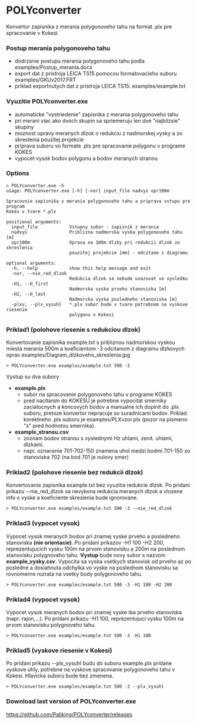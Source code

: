 # POLYconverter
Konvertor zapisnika z merania polygonoveho tahu na format .plx pre spracovanie v Kokesi 

### Postup merania polygonoveho tahu
 - dodrzanie postupu merania polygonoveho tahu podla examples/Postup_merania.docx
 - export dat z pristroja LEICA TS15 pomocou formatovacieho suboru examples/GKUv2017.FRT
 - priklad exportnutych dat z pristroja LEICA TS15: examples/example.txt

### Vyuzitie POLYconverter.exe
 - automaticke "vystriedenie" zapisnika z merania polygonoveho tahu
 - pri merani viac ako dvoch skupin sa spriemeruju len dve "najblizsie" skupiny
 - moznost opravy meranych dlzok o redukciu z nadmorskej vysky a zo skreslenia pouzitej projekcie
 - priprava suboru vo formate .plx pre spracovanie polygonu v programe KOKES
 - vypocet vysok bodov polygonu a bodov meranych stranou

### Options
```
> POLYconverter.exe -h
usage: POLYconverter.exe [-h] [-nor] input_file nadvys opr100m

Spracovnie zapisnika z merania polygonoveho tahu a priprava vstupu pre program
Kokes v tvare *.plx

positional arguments:
  input_file            Vstupny subor - zapisnik z merania
  nadvys                Priblizna nadmorska vyska polygonoveho tahu [m]
  opr100m               Oprava na 100m dlzky pri redukcii dlzok zo skreslenia
                        pouzitej projekcie [mm] - odcitane z diagramu

optional arguments:
  -h, --help            show this help message and exit
  -nor, --nie_red_dlzok
                        Redukcia dlzok sa nebude uvazovat vo vysledku
  -H1, --H_first
                        Nadmorska vyska prveho stanoviska [m]
  -H2, --H_last
                        Nadmorska vyska posledneho stanoviska [m]
  -plxv, --plx_vysuhl   *.plx subor bude v tvare potrebnom na vyskove riesenie
                        polygonu v Kokesi
```

### Priklad1 (polohove riesenie s redukciou dlzok)
Konvertovanie zapisnika example.txt s pribliznou nadmorskou vyskou miesta merania 500m 
a koeficientom -3 odcitanom z diagramu dlzkovych oprav examples/Diagram_dlzkoveho_skreslenia.jpg
```
> POLYconverter.exe examples/example.txt 500 -3
```
Vystup su dva subory
 * **example.plx** 
	* subor na spracovanie polygonoveho tahu v programe KOKES
	* pred nacitanim do KOKESU je potrebne vypocitat smerniky zaciatocnych a koncovych bodov 
	a manualne ich doplnit do .plx suboru, pretoze konvertor nepracuje so suradnicami bodov.
	Priklad korektneho .plx suboru je examples/PLXvzor.plx (pozor na pismeno "s" pred hodnotou smernika).
 * **example_stranou.csv**
	* zoznam bodov stranou s vyslednymi Hz uhlami, zenit. uhlami, dlzkami.
	* napr. oznacenie 701-702-150 znamena uhol medzi bodmi 701-150 zo stanoviska 702 (na bod 701 je nulovy smer)

### Priklad2 (polohove riesenie bez redukcii dlzok)
Konvertovanie zapisnika example.txt bez vyuzitia redukcie dlzok. 
Po pridani prikazu --nie_red_dlzok sa nevykona redukcia meranych dlzok 
a vlozene info o vyske a koeficiente skreslenia bude ignorovane.
```
> POLYconverter.exe examples/example.txt 500 -3 --nie_red_dlzok
```

### Priklad3 (vypocet vysok)
Vypocet vysok meranych bodov pri znamej vyske prveho a posledneho stanoviska **(nie orientacie)**.
Po pridani prikazov -H1 100 -H2 200, reprezentujucich vysku 100m na prvom stanovisku 
a 200m na poslednom stanovisku polygnoveho tahu.
**Vystup** bude novy subor s nazvom **example_vysky.csv**.
Vypocita sa vyska vsetkych stanovisk od prveho az po posledne a dosiahnuta odchylka vo vyske na 
poslednom stanovisku sa rovnomerne rozrata na vsetky body polygonoveho tahu.
```
> POLYconverter.exe examples/example.txt 500 -3 -H1 100 -H2 200
```

### Priklad4 (vypocet vysok)
Vypocet vysok meranych bodov pri znamej vyske iba prveho stanoviska (napr. rajon,...).
Po pridani prikazu -H1 100, reprezentujuci vysku 100m na prvom stanovisku polygnoveho tahu.
```
> POLYconverter.exe examples/example.txt 500 -3 -H1 100
```

### Priklad5 (vyskove riesenie v Kokesi)
Po pridani prikazu --plx_vysuhl budu do suboru example.plx pridane vyskove uhly, potrebne na vyskove
spracovanie polygonoveho tahu v Kokesi. Hlavicka suboru bude tiez zmenena.
```
> POLYconverter.exe examples/example.txt 500 -3 --plx_vysuhl
```

### Download last version of POLYconverter.exe
https://github.com/Paliking/POLYconverter/releases